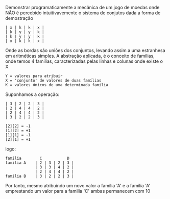 

Demonstrar programaticamente a mecânica de um jogo de moedas
onde NÃO é percebido intuitivavemente o sistema de conjutos dada a forma de demostração

```
| x | k | k | x |
| k | y | y | k |
| k | y | y | k |
| x | k | k | x |
```

Onde as bordas são uniões dos conjuntos, levando assim a uma estranhesa em aritméticas simples. 
A abstração aplicada, é o conceito de familias, onde temos 4 familias, caracterizadas
pelas linhas e colunas onde existe o X

```
Y = valores para atribuir
X = 'conjunto' de valores de duas famílias
K = valores únicos de uma determinada familia
```

Suponhamos a operação:


```
| 3 | 2 | 2 | 3 |
| 2 | 4 | 4 | 2 |
| 2 | 4 | 4 | 2 |
| 3 | 2 | 2 | 3 | 
```

```
[2][2] = -1
[1][2] = +1
[1][1] = -1
[2][1] = +1
```

logo:

```
familia        C           D
familia A    | 2 | 3 | 2 | 3 |
             | 3 | 3 | 4 | 2 |
             | 2 | 4 | 4 | 2 |
familia B    | 3 | 2 | 2 | 3 | 
```

Por tanto, mesmo atribuindo um novo valor a familia 'A'
e a familia 'A' emprestando um valor para a familia 'C'
ambas permanecem com 10